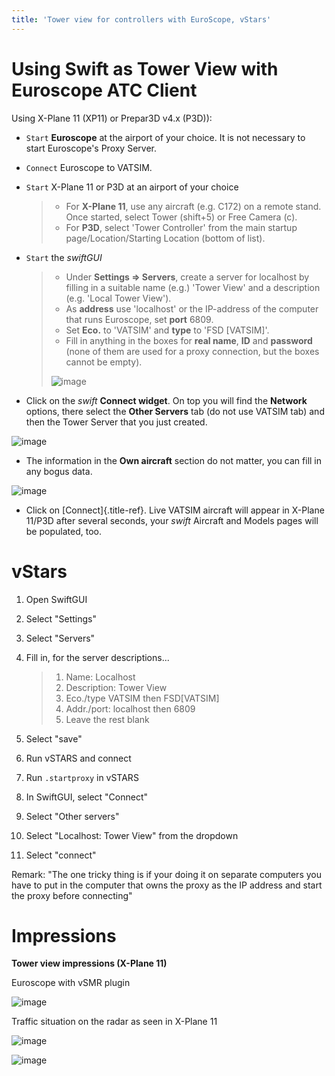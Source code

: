 ```yaml
---
title: 'Tower view for controllers with EuroScope, vStars'
---
```


Using Swift as Tower View with Euroscope ATC Client
===================================================

Using X-Plane 11 (XP11) or Prepar3D v4.x (P3D)):

-   `Start` **Euroscope** at the airport of your choice. It is not
    necessary to start Euroscope\'s Proxy Server.

-   `Connect` Euroscope to VATSIM.

-   `Start` X-Plane 11 or P3D at an airport of your choice

    > -   For **X-Plane 11**, use any aircraft (e.g. C172) on a remote
    >     stand. Once started, select Tower (shift+5) or Free Camera
    >     (c).
    > -   For **P3D**, select \'Tower Controller\' from the main startup
    >     page/Location/Starting Location (bottom of list).

-   `Start` the *swiftGUI*

    > -   Under **Settings =\> Servers**, create a server for localhost
    >     by filling in a suitable name (e.g.) \'Tower View\' and a
    >     description (e.g. \'Local Tower View\').
    > -   As **address** use \'localhost\' or the IP-address of the
    >     computer that runs Euroscope, set **port** 6809.
    > -   Set **Eco.** to \'VATSIM\' and **type** to \'FSD \[VATSIM\]\'.
    > -   Fill in anything in the boxes for **real name**, **ID** and
    >     **password** (none of them are used for a proxy connection,
    >     but the boxes cannot be empty).
    >
    > ![image](http://img.swift-project.org/TowerView_ServerSetup.jpg)

-   Click on the *swift* **Connect widget**. On top you will find the
    **Network** options, there select the **Other Servers** tab (do not
    use VATSIM tab) and then the Tower Server that you just created.

![image](http://img.swift-project.org/TowerView_SelectServer.jpg)

-   The information in the **Own aircraft** section do not matter, you
    can fill in any bogus data.

![image](http://img.swift-project.org/ownaircraft.png)

-   Click on [Connect]{.title-ref}. Live VATSIM aircraft will appear in
    X-Plane 11/P3D after several seconds, your *swift* Aircraft and
    Models pages will be populated, too.

vStars
======

1.  Open SwiftGUI

2.  Select \"Settings\"

3.  Select \"Servers\"

4.  Fill in, for the server descriptions\...

    > 1.  Name: Localhost
    > 2.  Description: Tower View
    > 3.  Eco./type VATSIM then FSD\[VATSIM\]
    > 4.  Addr./port: localhost then 6809
    > 5.  Leave the rest blank

5.  Select \"save\"

6.  Run vSTARS and connect

7.  Run `.startproxy` in vSTARS

8.  In SwiftGUI, select \"Connect\"

9.  Select \"Other servers\"

10. Select \"Localhost: Tower View\" from the dropdown

11. Select \"connect\"

Remark: \"The one tricky thing is if your doing it on separate computers
you have to put in the computer that owns the proxy as the IP address
and start the proxy before connecting\"

Impressions
===========

**Tower view impressions (X-Plane 11)**

Euroscope with vSMR plugin

![image](http://img.swift-project.org/towerview.png)

Traffic situation on the radar as seen in X-Plane 11

![image](http://img.swift-project.org/towerview2.png)

![image](http://img.swift-project.org/towerview3.png)
